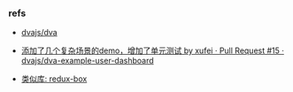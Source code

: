 


### refs

- [dvajs/dva](https://github.com/dvajs/dva/blob/ac73cd4bc1de0b91b76c3378c25e6832de09be61/docs/guide/source-code-explore.md)
- [添加了几个复杂场景的demo，增加了单元测试 by xufei · Pull Request #15 · dvajs/dva-example-user-dashboard](https://github.com/dvajs/dva-example-user-dashboard/pull/15)



- [类似库:  redux-box](https://github.com/anish000kumar/redux-box)
